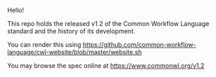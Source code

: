 Hello!

This repo holds the released v1.2 of the Common Workflow Language standard and the history of its development.

You can render this using https://github.com/common-workflow-language/cwl-website/blob/master/website.sh

You may browse the spec online at https://www.commonwl.org/v1.2
